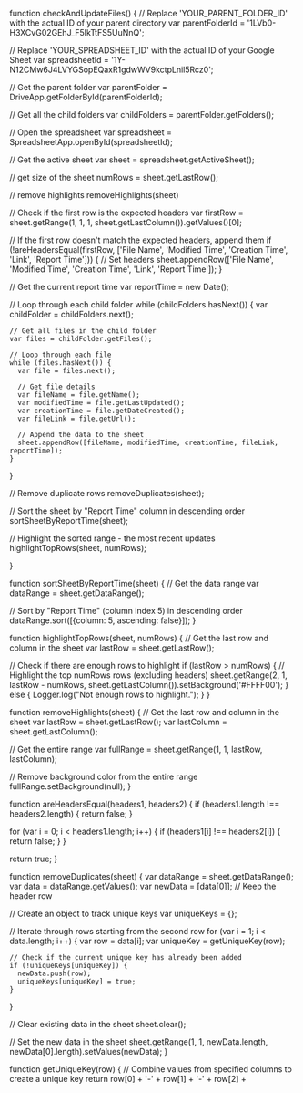function checkAndUpdateFiles() {
  // Replace 'YOUR_PARENT_FOLDER_ID' with the actual ID of your parent directory
  var parentFolderId = '1LVb0-H3XCvG02GEhJ_F5IkTtFS5UuNnQ';
  
  // Replace 'YOUR_SPREADSHEET_ID' with the actual ID of your Google Sheet
  var spreadsheetId = '1Y-N12CMw6J4LVYGSopEQaxR1gdwWV9kctpLnil5Rcz0';
  
  // Get the parent folder
  var parentFolder = DriveApp.getFolderById(parentFolderId);
  
  // Get all the child folders
  var childFolders = parentFolder.getFolders();
  
  // Open the spreadsheet
  var spreadsheet = SpreadsheetApp.openById(spreadsheetId);
  
  // Get the active sheet
  var sheet = spreadsheet.getActiveSheet();

  // get size of the sheet
  numRows = sheet.getLastRow();

  // remove highlights
  removeHighlights(sheet)
  
  // Check if the first row is the expected headers
  var firstRow = sheet.getRange(1, 1, 1, sheet.getLastColumn()).getValues()[0];
  
  // If the first row doesn't match the expected headers, append them
  if (!areHeadersEqual(firstRow, ['File Name', 'Modified Time', 'Creation Time', 'Link', 'Report Time'])) {
    // Set headers
    sheet.appendRow(['File Name', 'Modified Time', 'Creation Time', 'Link', 'Report Time']);
  }
  
  // Get the current report time
  var reportTime = new Date();
  
  // Loop through each child folder
  while (childFolders.hasNext()) {
    var childFolder = childFolders.next();
    
    // Get all files in the child folder
    var files = childFolder.getFiles();
    
    // Loop through each file
    while (files.hasNext()) {
      var file = files.next();
      
      // Get file details
      var fileName = file.getName();
      var modifiedTime = file.getLastUpdated();
      var creationTime = file.getDateCreated();
      var fileLink = file.getUrl();
      
      // Append the data to the sheet
      sheet.appendRow([fileName, modifiedTime, creationTime, fileLink, reportTime]);
    }
  }

  // Remove duplicate rows
  removeDuplicates(sheet);

  // Sort the sheet by "Report Time" column in descending order
  sortSheetByReportTime(sheet);

  // Highlight the sorted range - the most recent updates
  highlightTopRows(sheet, numRows);

}



function sortSheetByReportTime(sheet) {
  // Get the data range
  var dataRange = sheet.getDataRange();

  // Sort by "Report Time" (column index 5) in descending order
  dataRange.sort([{column: 5, ascending: false}]);
}


function highlightTopRows(sheet, numRows) {
  // Get the last row and column in the sheet
  var lastRow = sheet.getLastRow();

  // Check if there are enough rows to highlight
  if (lastRow > numRows) {
    // Highlight the top numRows rows (excluding headers)
    sheet.getRange(2, 1, lastRow - numRows, sheet.getLastColumn()).setBackground('#FFFF00');
  } else {
    Logger.log("Not enough rows to highlight.");
  }
}




function removeHighlights(sheet) {
  // Get the last row and column in the sheet
  var lastRow = sheet.getLastRow();
  var lastColumn = sheet.getLastColumn();

  // Get the entire range
  var fullRange = sheet.getRange(1, 1, lastRow, lastColumn);

  // Remove background color from the entire range
  fullRange.setBackground(null);
}


function areHeadersEqual(headers1, headers2) {
  if (headers1.length !== headers2.length) {
    return false;
  }
  
  for (var i = 0; i < headers1.length; i++) {
    if (headers1[i] !== headers2[i]) {
      return false;
    }
  }
  
  return true;
}



function removeDuplicates(sheet) {
  var dataRange = sheet.getDataRange();
  var data = dataRange.getValues();
  var newData = [data[0]]; // Keep the header row
  
  // Create an object to track unique keys
  var uniqueKeys = {};
  
  // Iterate through rows starting from the second row
  for (var i = 1; i < data.length; i++) {
    var row = data[i];
    var uniqueKey = getUniqueKey(row);
    
    // Check if the current unique key has already been added
    if (!uniqueKeys[uniqueKey]) {
      newData.push(row);
      uniqueKeys[uniqueKey] = true;
    }
  }
  
  // Clear existing data in the sheet
  sheet.clear();
  
  // Set the new data in the sheet
  sheet.getRange(1, 1, newData.length, newData[0].length).setValues(newData);
}



function getUniqueKey(row) {
  // Combine values from specified columns to create a unique key
  return row[0] + '-' + row[1] + '-' + row[2] + 